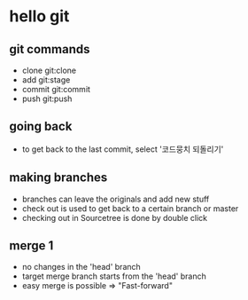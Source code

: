 # hello git

## git commands

- clone
    git:clone
- add
    git:stage
- commit
    git:commit
- push
    git:push

## going back

- to get back to the last commit, select '코드뭉치 되돌리기'

## making branches

- branches can leave the originals and add new stuff
- check out is used to get back to a certain branch or master
- checking out in Sourcetree is done by double click

## merge 1

- no changes in the 'head' branch
- target merge branch starts from the 'head' branch
- easy merge is possible => "Fast-forward"